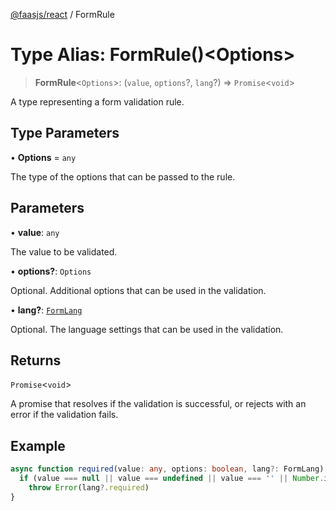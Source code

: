 [@faasjs/react](../README.md) / FormRule

# Type Alias: FormRule()\<Options\>

> **FormRule**\<`Options`\>: (`value`, `options`?, `lang`?) => `Promise`\<`void`\>

A type representing a form validation rule.

## Type Parameters

• **Options** = `any`

The type of the options that can be passed to the rule.

## Parameters

• **value**: `any`

The value to be validated.

• **options?**: `Options`

Optional. Additional options that can be used in the validation.

• **lang?**: [`FormLang`](FormLang.md)

Optional. The language settings that can be used in the validation.

## Returns

`Promise`\<`void`\>

A promise that resolves if the validation is successful, or rejects with an error if the validation fails.

## Example

```ts
async function required(value: any, options: boolean, lang?: FormLang) {
  if (value === null || value === undefined || value === '' || Number.isNaN(value))
    throw Error(lang?.required)
}
```
